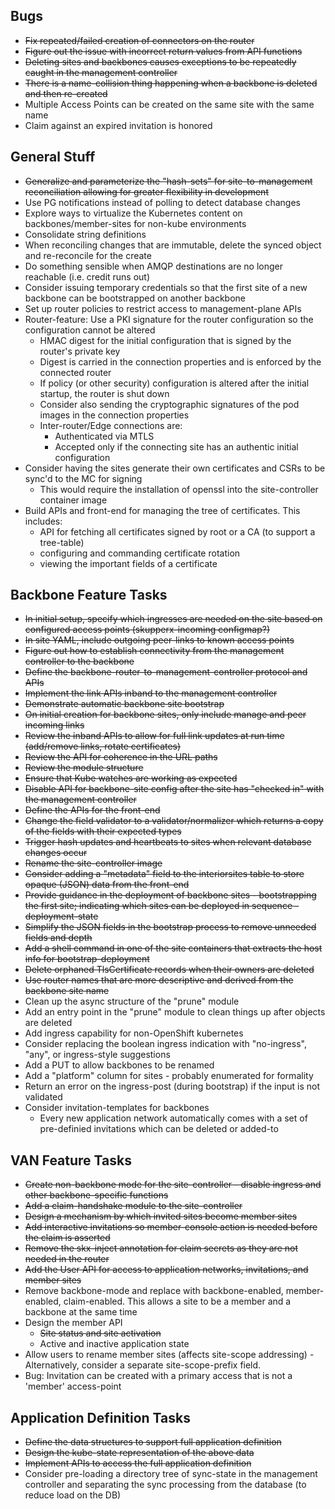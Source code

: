 ## Bugs
 - ~~Fix repeated/failed creation of connectors on the router~~
 - ~~Figure out the issue with incorrect return values from API functions~~
 - ~~Deleting sites and backbones causes exceptions to be repeatedly caught in the management controller~~
 - ~~There is a name-collision thing happening when a backbone is deleted and then re-created~~
 - Multiple Access Points can be created on the same site with the same name
 - Claim against an expired invitation is honored

## General Stuff
 - ~~Generalize and parameterize the "hash-sets" for site-to-management reconciliation allowing for greater flexibility in development~~
 - Use PG notifications instead of polling to detect database changes
 - Explore ways to virtualize the Kubernetes content on backbones/member-sites for non-kube environments
 - Consolidate string definitions
 - When reconciling changes that are immutable, delete the synced object and re-reconcile for the create
 - Do something sensible when AMQP destinations are no longer reachable (i.e. credit runs out)
 - Consider issuing temporary credentials so that the first site of a new backbone can be bootstrapped on another backbone
 - Set up router policies to restrict access to management-plane APIs
 - Router-feature: Use a PKI signature for the router configuration so the configuration cannot be altered
   - HMAC digest for the initial configuration that is signed by the router's private key
   - Digest is carried in the connection properties and is enforced by the connected router
   - If policy (or other security) configuration is altered after the initial startup, the router is shut down
   - Consider also sending the cryptographic signatures of the pod images in the connection properties
   - Inter-router/Edge connections are:
     - Authenticated via MTLS
     - Accepted only if the connecting site has an authentic initial configuration
 - Consider having the sites generate their own certificates and CSRs to be sync'd to the MC for signing
   - This would require the installation of openssl into the site-controller container image
 - Build APIs and front-end for managing the tree of certificates.  This includes:
   - API for fetching all certificates signed by root or a CA (to support a tree-table)
   - configuring and commanding certificate rotation
   - viewing the important fields of a certificate

## Backbone Feature Tasks
 - ~~In initial setup, specify which ingresses are needed on the site based on configured access points (skupperx-incoming configmap?)~~
 - ~~In site YAML, include outgoing peer-links to known access points~~
 - ~~Figure out how to establish connectivity from the management controller to the backbone~~
 - ~~Define the backbone-router-to-management-controller protocol and APIs~~
 - ~~Implement the link APIs inband to the management controller~~
 - ~~Demonstrate automatic backbone site bootstrap~~
 - ~~On initial creation for backbone sites, only include manage and peer incoming links~~
 - ~~Review the inband APIs to allow for full link updates at run time (add/remove links, rotate certificates)~~
 - ~~Review the API for coherence in the URL paths~~
 - ~~Review the module structure~~
 - ~~Ensure that Kube watches are working as expected~~
 - ~~Disable API for backbone-site config after the site has "checked in" with the management controller~~
 - ~~Define the APIs for the front-end~~
 - ~~Change the field validator to a validator/normalizer which returns a copy of the fields with their expected types~~
 - ~~Trigger hash updates and heartbeats to sites when relevant database changes occur~~
 - ~~Rename the site-controller image~~
 - ~~Consider adding a "metadata" field to the interiorsites table to store opaque (JSON) data from the front-end~~
 - ~~Provide guidance in the deployment of backbone sites - bootstrapping the first site; indicating which sites can be deployed in sequence - deployment-state~~
 - ~~Simplify the JSON fields in the bootstrap process to remove unneeded fields and depth~~
 - ~~Add a shell command in one of the site containers that extracts the host info for bootstrap-deployment~~
 - ~~Delete orphaned TlsCertificate records when their owners are deleted~~
 - ~~Use router names that are more descriptive and derived from the backbone site name~~
 - Clean up the async structure of the "prune" module
 - Add an entry point in the "prune" module to clean things up after objects are deleted
 - Add ingress capability for non-OpenShift kubernetes
 - Consider replacing the boolean ingress indication with "no-ingress", "any", or ingress-style suggestions
 - Add a PUT to allow backbones to be renamed
 - Add a "platform" column for sites - probably enumerated for formality
 - Return an error on the ingress-post (during bootstrap) if the input is not validated
 - Consider invitation-templates for backbones
   - Every new application network automatically comes with a set of pre-definied invitations which can be deleted or added-to

## VAN Feature Tasks
 - ~~Create non-backbone mode for the site-controller - disable ingress and other backbone-specific functions~~
 - ~~Add a claim-handshake module to the site-controller~~
 - ~~Design a mechanism by which invited sites become member sites~~
 - ~~Add interactive invitations so member-console action is needed before the claim is asserted~~
 - ~~Remove the skx-inject annotation for claim secrets as they are not needed in the router~~
 - ~~Add the User API for access to application networks, invitations, and member sites~~
 - Remove backbone-mode and replace with backbone-enabled, member-enabled, claim-enabled.  This allows a site to be a member and a backbone at the same time
 - Design the member API
   - ~~Site status and site activation~~
   - Active and inactive application state
 - Allow users to rename member sites (affects site-scope addressing) - Alternatively, consider a separate site-scope-prefix field.
 - Bug: Invitation can be created with a primary access that is not a 'member' access-point

## Application Definition Tasks
 - ~~Define the data structures to support full application definition~~
 - ~~Design the kube-state representation of the above data~~
 - ~~Implement APIs to access the full application definition~~
 - Consider pre-loading a directory tree of sync-state in the management controller and separating the sync processing from the database (to reduce load on the DB)
